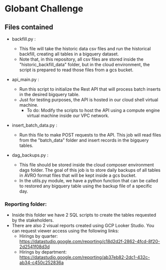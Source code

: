 # Globant Challenge

## Files contained

- backfill.py :
  - This file will take the historic data csv files and run the historical backfill, creating all tables in a bigquery dataset.
  - Note that, in this repository, all csv files are stored inside the "historic_backfill_data" folder, but in the cloud environment, the script is prepared to read those files from a gcs bucket.
  
- api_main.py :
  - Run this script to initialize the Rest API that will process batch inserts in the desired bigquery table.
  - Just for testing purposes, the API is hosted in our cloud shell virtual machine. 
    - To do: Modify the scripts to host the API using a compute engine virtual machine inside our VPC network.

- insert_batch_data.py :
  - Run this file to make POST requests to the API. This job will read files from the "batch_data" folder and insert records in the bigquery tables.
  
- dag_backups.py :
  - This file should be stored inside the cloud composer environment dags folder. The goal of this job is to store daily backups of all tables in AVRO format files that will be kept inside a gcs bucket.
  - In the utils.py module, we have a python function that can be called to restored any bigquery table using the backup file of a specific day.

  
### Reporting folder:
  - Inside this folder we have 2 SQL scripts to create the tables requested by the stakeholders.
  - There are also 2 visual reports created using GCP Looker Studio. You can request viewer access using the following links:
    - Hirings by quarter: https://datastudio.google.com/reporting/c18d2d2f-2862-4fcd-8f20-2d2541f08d3d
    - Hirings by department: https://datastudio.google.com/reporting/ab37eb82-2dc1-432c-ab34-c450c252836a
